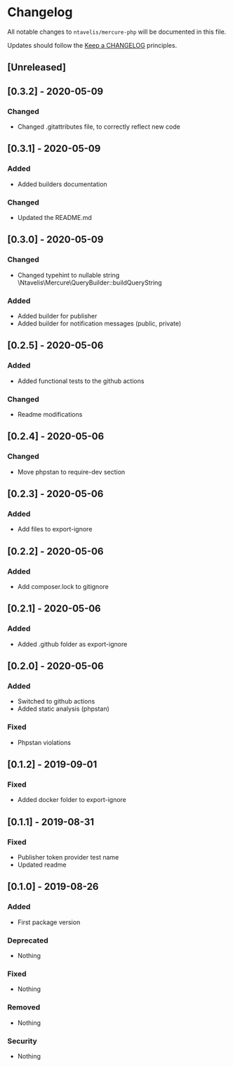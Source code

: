 # Changelog

All notable changes to `ntavelis/mercure-php` will be documented in this file.

Updates should follow the [Keep a CHANGELOG](http://keepachangelog.com/) principles.

## [Unreleased]

## [0.3.2] - 2020-05-09

### Changed
- Changed .gitattributes file, to correctly reflect new code

## [0.3.1] - 2020-05-09

### Added
- Added builders documentation

### Changed

- Updated the README.md

## [0.3.0] - 2020-05-09

### Changed
- Changed typehint to nullable string \Ntavelis\Mercure\QueryBuilder::buildQueryString

### Added
- Added builder for publisher
- Added builder for notification messages (public, private)

## [0.2.5] - 2020-05-06

### Added
- Added functional tests to the github actions

### Changed
- Readme modifications

## [0.2.4] - 2020-05-06

### Changed
- Move phpstan to require-dev section

## [0.2.3] - 2020-05-06

### Added
- Add files to export-ignore

## [0.2.2] - 2020-05-06

### Added
- Add composer.lock to gitignore

## [0.2.1] - 2020-05-06

### Added
- Added .github folder as export-ignore

## [0.2.0] - 2020-05-06

### Added
- Switched to github actions
- Added static analysis (phpstan)

### Fixed
- Phpstan violations

## [0.1.2] - 2019-09-01

### Fixed
- Added docker folder to export-ignore

## [0.1.1] - 2019-08-31

### Fixed
- Publisher token provider test name
- Updated readme

## [0.1.0] - 2019-08-26
### Added
- First package version

### Deprecated
- Nothing

### Fixed
- Nothing

### Removed
- Nothing

### Security
- Nothing
